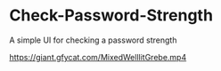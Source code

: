 # Check-Password-Strength
A simple UI for checking a password strength

https://giant.gfycat.com/MixedWelllitGrebe.mp4
